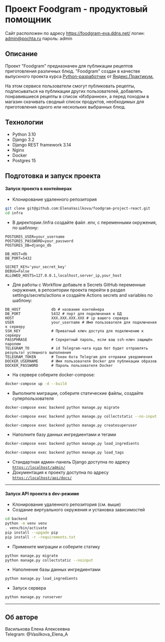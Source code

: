 # Проект Foodgram - продуктовый помощник

Сайт расположен по адресу https://foodgram-eva.ddns.net/ 
логин: admin@pochta.ru 
пароль: admin

## Описание

Проект "Foodgram" предназначен для публикации рецептов приготовления различных блюд. "Foodgram" создан в качестве выпускного проекта курса [Python-разработчик](https://practicum.yandex.ru/backend-developer/) от [Яндекс.Практикум.](https://practicum.yandex.ru/)

На этом сервисе пользователи смогут публиковать рецепты, подписываться на публикации других пользователей, добавлять понравившиеся рецепты в список «Избранное», а перед походом в магазин скачивать сводный список продуктов, необходимых для приготовления одного или нескольких выбранных блюд.

## Технологии

- Python 3.10
- Django 3.2
- Django REST framework 3.14
- Nginx
- Docker
- Postgres 15

## Подготовка и запуск проекта
#### Запуск проекта в контейнерах

- Клонирование удаленного репозитория
```bash
git clone git@github.com:ElenaVasilkova/foodgram-project-react.git
cd infra
```
- В директории /infra создайте файл .env, с переменными окружения, по шаблону:
```
POSTGRES_USER=your_username
POSTGRES_PASSWORD=your_password
POSTGRES_DB=django_db

DB_HOST=db
DB_PORT=5432

SECRET_KEY='your_secret_key'
DEBUG=False
ALLOWED_HOSTS=127.0.0.1,localhost,server_ip,your_host
```
- Для работы с Workflow добавьте в Secrets GitHub переменные окружения, в репозитории проекта перейти в раздел settings/secrets/actions и создайте Actions secrets and variables по шаблону:
```
DB_HOST              db # название контейнера
DB_PORT              5432 # порт для подключения к БД 
HOST                 XXX.XXX.XXX.XXX # ip вашего сервера
USER                 your_username # Имя пользователя для подключения к серверу
SSH_KEY              # Приватный ключ доступа для подключению к серверу
PASSPHRASE           # Серкретный пароль, если ваш ssh-ключ защищён паролем
TELEGRAM_TO          # id Telegram-чата куда бот будет отправлять результат успешного выполнения
TELEGRAM_TOKEN       # Токен бота Telegram для отправки уведомления
DOCKER_USERNAME      # Имя пользователя Docker для публикации образов
DOCKER_PASSWORD      # Пароль пользователя Docker
```
- На сервере соберите docker-compose:
```bash
docker-compose up -d --build
```
- Выполните миграции, соберите статические файлы, создайте суперпользователя
```bash
docker-compose exec backend python manage.py migrate
```
```bash
docker-compose exec backend python manage.py collectstatic --no-input
```
```bash
docker-compose exec backend python manage.py createsuperuser
```
- Наполните базу данных ингредиентами и тегами
```bash
docker-compose exec backend python manage.py load_ingredients
```
```bash
docker-compose exec backend python manage.py load_tags
```

- Стандартная админ-панель Django доступна по адресу [`https://localhost/admin/`](https://localhost/admin/)
- Документация к проекту доступна по адресу [`https://localhost/api/docs/`](`https://localhost/api/docs/`)

---

#### Запуск API проекта в dev-режиме

- Клонирование удаленного репозитория (см. выше)
- Создание виртуального окружения и установка зависимостей
```bash
cd backend
python -m venv venv
. venv/bin/activate
pip install --upgade pip
pip install -r -requirements.txt
```
- Примените миграции и соберите статику
```bash
python manage.py migrate
python manage.py collectstatic --noinput
```
- Наполнение базы данных ингредиентами
```bash
python manage.py load_ingredients
```

- Запуск сервера
```bash
python manage.py runserver
```

---

## Об авторе

Василькова Елена Алексеевна   
Telegram: @Vasilkova_Elena_A
